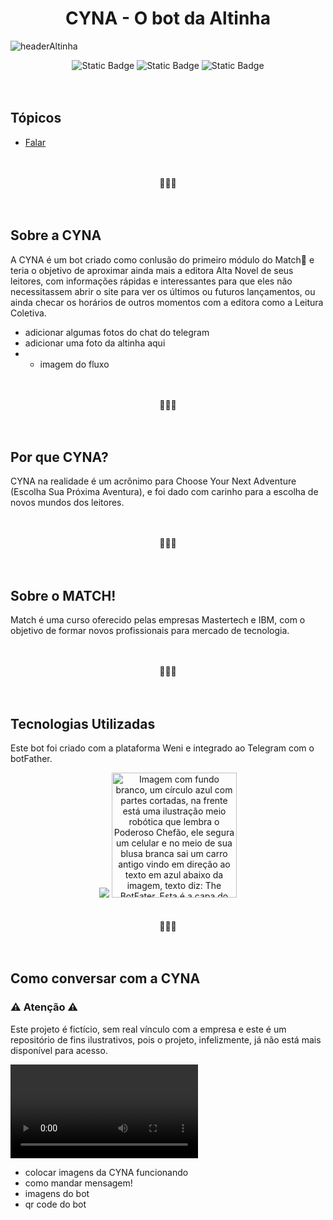 <h1 align="center">CYNA - O bot da Altinha</h1>

![headerAltinha](https://github.com/miaurbanno/bot-match/assets/67329795/4176df1a-fb1b-4017-9fce-ec6f71dc9b8e)

<div align="center">
  <img alt="Static Badge" src="https://img.shields.io/github/stars/miaurbanno?style=social">
  <img alt="Static Badge" src="https://img.shields.io/badge/Status-Finalizado-blue?style=plastic&logo=github&labelColor=black&color=yellow">
  <img alt="Static Badge" src="https://img.shields.io/badge/Linguagens-Sem_Programa%C3%A7%C3%A3o-blue?style=plastic&logo=github&labelColor=black&color=yellow">
</div>

<br>
</br>

## Tópicos

* [Falar](#falar)



<br>
</br>
<div align="center">
  🖤💛🖤
</div>
<br>
</br>

## Sobre a CYNA
A CYNA é um bot criado como conlusão do primeiro módulo do Match💙 e teria o objetivo de aproximar ainda mais a editora Alta Novel de seus leitores, com informações rápidas e interessantes para que eles não necessitassem abrir o site para ver os últimos ou futuros lançamentos, ou ainda checar os horários de outros momentos com a editora como a Leitura Coletiva. 

- adicionar algumas fotos do chat do telegram
- adicionar uma foto da altinha aqui
-   - imagem do fluxo


<br>
</br>
<div align="center">
  🖤💛🖤
</div>
<br>
</br>

## Por que CYNA?
CYNA na realidade é um acrônimo para Choose Your Next Adventure (Escolha Sua Próxima Aventura), e foi dado com carinho para a escolha de novos mundos dos leitores.

<br>
</br>
<div align="center">
  🖤💛🖤
</div>
<br>
</br>

## Sobre o MATCH!
Match é uma curso oferecido pelas empresas Mastertech e IBM, com o objetivo de formar novos profissionais para mercado de tecnologia.

<br>
</br>
<div align="center">
  🖤💛🖤
</div>
<br>
</br>

## Tecnologias Utilizadas
Este bot foi criado com a plataforma Weni e integrado ao Telegram com o botFather.

<div align="center">
   <img atl="Descrição da imagem: Imagem com fundo azul claro, centralizado está um símbolo que se parecem com ondas e alguns pontos entre elas, e do lado o nome da empresa,  Weni" src="https://github.com/miaurbanno/bot-match/assets/67329795/c22dd2fd-0119-4b81-8c6f-ce5675b29c55">
   <img alt="Imagem com fundo branco, um círculo azul com partes cortadas, na frente está uma ilustração meio robótica que lembra o Poderoso Chefão, ele segura um celular e no meio de sua blusa branca sai um carro antigo vindo em direção ao texto em azul abaixo da imagem, texto diz: The BotFater. Esta é a capa do bot Father no Telegram." width=200 height=200 src="https://github.com/miaurbanno/bot-match/assets/67329795/ffc87f62-3541-42ad-9f0f-a07f4eb2a65f">
</div>

<br>
</br>
<div align="center">
  🖤💛🖤
</div>
<br>
</br>

## Como conversar com a CYNA

### ⚠️ Atenção ⚠️
Este projeto é fictício, sem real vínculo com a empresa e este é um repositório de fins ilustrativos,
pois o projeto, infelizmente, já não está mais disponível para acesso.


<video>  <source src="http://commondatastorage.googleapis.com/gtv-videos-bucket/sample/ForBiggerEscapes.mp4" type="video/mp4"></video>



  - colocar imagens da CYNA funcionando
- como mandar mensagem! 
- imagens do bot
- qr code do bot
